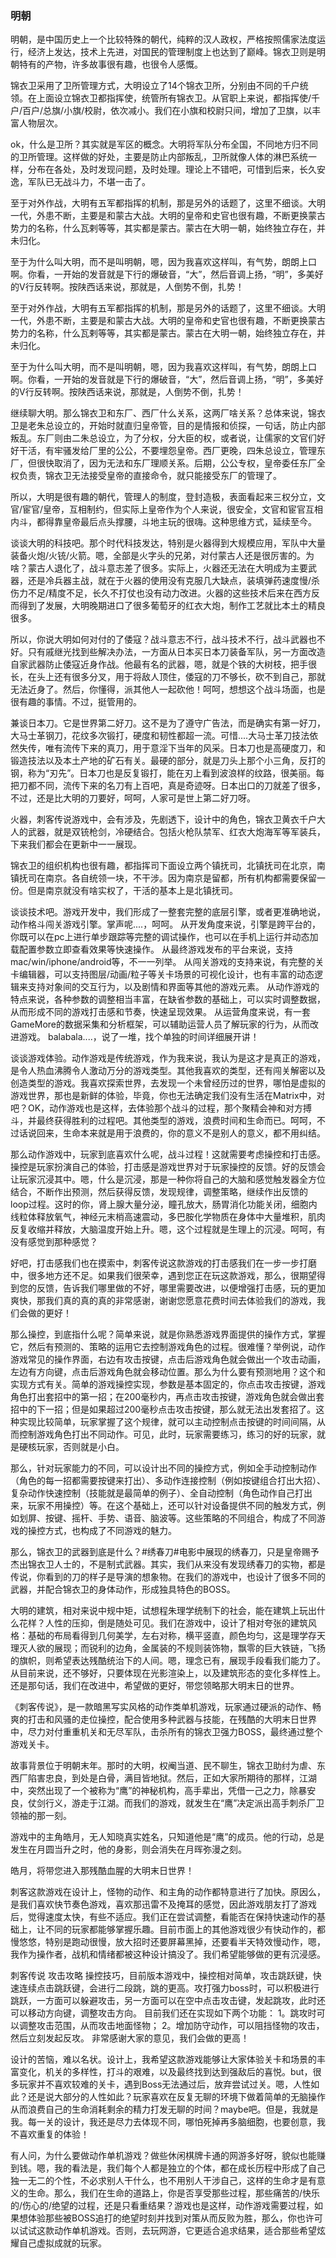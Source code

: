 
### 明朝

明朝，是中国历史上一个比较特殊的朝代，纯粹的汉人政权，严格按照儒家法度运行，经济上发达，技术上先进，对国民的管理制度上也达到了巅峰。锦衣卫则是明朝特有的产物，许多故事很有趣，也很令人感慨。

锦衣卫采用了卫所管理方式，大明设立了14个锦衣卫所，分别由不同的千户统领。在上面设立锦衣卫都指挥使，统管所有锦衣卫。从官职上来说，都指挥使/千户/百户/总旗/小旗/校尉，依次减小。我们在小旗和校尉只间，增加了卫旗，以丰富人物层次。

ok，什么是卫所？其实就是军区的概念。大明将军队分布全国，不同地方归不同的卫所管理。这样做的好处，主要是防止内部叛乱，卫所就像人体的淋巴系统一样，分布在各处，及时发现问题，及时处理。理论上不错吧，可惜到后来，长久安逸，军队已无战斗力，不堪一击了。

至于对外作战，大明有五军都指挥的机制，那是另外的话题了，这里不细谈。大明一代，外患不断，主要是和蒙古大战。大明的皇帝和史官也很有趣，不断更换蒙古势力的名称，什么瓦剌等等，其实都是蒙古。蒙古在大明一朝，始终独立存在，并未归化。

至于为什么叫大明，而不是叫明朝，嗯，因为我喜欢这样叫，有气势，朗朗上口啊。你看，一开始的发音就是下行的爆破音，“大”，然后音调上扬，“明”，多美好的V行反转啊。按陕西话来说，那就是，人倒势不倒，扎势！

至于对外作战，大明有五军都指挥的机制，那是另外的话题了，这里不细谈。大明一代，外患不断，主要是和蒙古大战。大明的皇帝和史官也很有趣，不断更换蒙古势力的名称，什么瓦剌等等，其实都是蒙古。蒙古在大明一朝，始终独立存在，并未归化。

至于为什么叫大明，而不是叫明朝，嗯，因为我喜欢这样叫，有气势，朗朗上口啊。你看，一开始的发音就是下行的爆破音，“大”，然后音调上扬，“明”，多美好的V行反转啊。按陕西话来说，那就是，人倒势不倒，扎势！

继续聊大明。那么锦衣卫和东厂、西厂什么关系，这两厂啥关系？总体来说，锦衣卫是老朱总设立的，开始时就直归皇帝管，目的是情报和侦探，一句话，防止内部叛乱。东厂则由二朱总设立，为了分权，分大臣的权，或者说，让儒家的文官们好好干活，有牢骚发给厂里的公公，不要埋怨皇帝。西厂更晚，四朱总设立，管理东厂，但很快取消了，因为无法和东厂理顺关系。后期，公公专权，皇帝委任东厂全权负责，锦衣卫无法接受皇帝的直接命令，就只能接受东厂的管理了。

所以，大明是很有趣的朝代，管理人的制度，登封造极，表面看起来三权分立，文官/宦官/皇帝，互相制约，但实际上皇帝作为个人来说，很安全，文官和宦官互相内斗，都得靠皇帝最后点头撑腰，斗地主玩的很嗨。这种思维方式，延续至今。

谈谈大明的科技吧。那个时代科技发达，特别是火器得到大规模应用，军队中大量装备火炮/火铳/火箭。嗯，全部是火字头的兄弟，对付蒙古人还是很厉害的。为啥？蒙古人退化了，战斗意志差了很多。实际上，火器还无法在大明成为主要武器，还是冷兵器主战，就在于火器的使用没有克服几大缺点，装填弹药速度慢/杀伤力不足/精度不足，长久不打仗也没有动力改进。火器的这些技术后来在西方反而得到了发展，大明晚期进口了很多葡萄牙的红衣大炮，制作工艺就比本土的精良很多。

所以，你说大明如何对付的了倭寇？战斗意志不行，战斗技术不行，战斗武器也不好。只有戚继光找到些解决办法，一方面从日本买日本刀装备军队，另一方面改造自家武器防止倭寇近身作战。他最有名的武器，嗯，就是个铁的大树枝，把手很长，在头上还有很多分叉，用于将敌人顶住，倭寇的刀不够长，砍不到自己，那就无法近身了。然后，你懂得，派其他人一起砍他！呵呵，想想这个战斗场面，也是很有趣的事情。不过，挺管用的。

兼谈日本刀。它是世界第二好刀。这不是为了遵守广告法，而是确实有第一好刀，大马士革钢刀，花纹多次锻打，硬度和韧性都超一流。可惜....大马士革刀技法依然失传，唯有流传下来的真刀，用于意淫下当年的风采。日本刀也是高硬度刀，和锻造技法以及本土产地的矿石有关。最硬的部分，就是刀头上那个小三角，反打的钢，称为“刃先”。日本刀也是反复锻打，能在刃上看到波浪样的纹路，很美丽。每把刀都不同，流传下来的名刀有上百吧，真是奇迹呀。日本出口的刀就差了很多，不过，还是比大明的刀要好，呵呵，人家可是世上第二好刀呀。

火器，刺客传说游戏中，会有涉及，先剧透下，设计中的角色，锦衣卫黄衣千户大人的武器，就是双铳枪剑，冷硬结合。包括火枪队禁军、红衣大炮海军等军装兵，下来我们都会在更新中一一展现。

锦衣卫的组织机构也很有趣，都指挥司下面设立两个镇抚司，北镇抚司在北京，南镇抚司在南京。各自统领一块，不干涉。因为南京是留都，所有机构都需要保留一份。但是南京就没有啥实权了，干活的基本上是北镇抚司。

谈谈技术吧。游戏开发中，我们形成了一整套完整的底层引擎，或者更准确地说，动作格斗闯关游戏引擎。掌声呢....，呵呵。
从开发角度来说，引擎是跨平台的，你既可以在pc上进行单步跟踪等完整的调试操作，也可以在手机上运行并动态加载配置参数立即查看效果等快速操作。
从最终游戏发布的平台来说，支持mac/win/iphone/android等，不一一列举。
从闯关游戏的支持来说，有完整的关卡编辑器，可以支持图层/动画/粒子等关卡场景的可视化设计，也有丰富的动态逻辑来支持对象间的交互行为，以及剧情和界面等其他的游戏元素。
从动作游戏的特点来说，各种参数的调整相当丰富，在缺省参数的基础上，可以实时调整数据，从而形成不同的游戏打击感和节奏，快速呈现效果。
从运营角度来说，有一套GameMore的数据采集和分析框架，可以辅助运营人员了解玩家的行为，从而改进游戏。
balabala....，说了一堆，找个单独的时间详细展开讲！

谈谈游戏体验。动作游戏是传统游戏，作为我来说，我认为是这才是真正的游戏，是令人热血沸腾令人激动万分的游戏类型。其他我喜欢的类型，还有闯关解密以及创造类型的游戏。我喜欢探索世界，去发现一个未曾经历过的世界，哪怕是虚拟的游戏世界，那也是新鲜的体验，毕竟，你也无法确定我们没有生活在Matrix中，对吧？OK，动作游戏也是这样，去体验那个战斗的过程，那个聚精会神和对方搏斗，并最终获得胜利的过程吧。其他类型的游戏，浪费时间和生命而已。呵呵，不过话说回来，生命本来就是用于浪费的，你的意义不是别人的意义，都不用纠结。

那么动作游戏中，玩家到底喜欢什么呢，战斗过程！这就需要考虑操控和打击感。操控是玩家扮演自己的体验，打击感是游戏世界对于玩家操控的反馈。好的反馈会让玩家沉浸其中。嗯，什么是沉浸，那是一种你将自己的大脑和感觉触发器全方位结合，不断作出预测，然后获得反馈，发现规律，调整策略，继续作出反馈的loop过程。这时的你，肾上腺大量分泌，瞳孔放大，肠胃消化功能关闭，细胞内线粒体释放氧气，神经元末梢高速震动，多巴胺化学物质在身体中大量堆积，肌肉反复收缩并释放，大脑温度开始上升。嗯，这个过程就是生理上的沉浸。呵呵，有没有感觉到那种感觉？

好吧，打击感我们也在摸索中，刺客传说这款游戏的打击感我们在一步一步打磨中，很多地方还不足。如果我们很荣幸，遇到您正在玩这款游戏，那么，很期望得到您的反馈，告诉我们哪里做的不好，哪里需要改进，以便增强打击感，玩的更加爽快，那我们真的真的真的非常感谢，谢谢您愿意花费时间去体验我们的游戏，我们会做的更好！

那么操控，到底指什么呢？简单来说，就是你熟悉游戏界面提供的操作方式，掌握它，然后有预测的、策略的运用它去控制游戏角色的过程。很难懂？举例说，动作游戏常见的操作界面，右边有攻击按键，点击后游戏角色就会做出一个攻击动画，左边有方向键，点击后游戏角色就会移动位置。那么为什么要有预测地用？这个和实现方式有关。简单的游戏操控实现，参数是基本固定的，你点击攻击按键，游戏角色打出套招中的第一招；在200毫秒内，再点击攻击按键，游戏角色就会做出套招中的下一招；但是如果超过200毫秒点击攻击按键，那么就无法出发套招了。这种实现比较简单，玩家掌握了这个规律，就可以主动控制点击按键的时间间隔，从而控制游戏角色打出不同动作。可见，此时，玩家需要练习，练习的好的玩家，就是硬核玩家，否则就是小白。

那么，针对玩家能力的不同，可以设计出不同的操控方式，例如全手动控制动作（角色的每一招都需要按键来打出）、多动作连接控制（例如按键组合打出大招）、复杂动作快速控制（技能就是最简单的例子）、全自动控制（角色动作自己打出来，玩家不用操控）等。在这个基础上，还可以针对设备提供不同的触发方式，例如划屏、按键、摇杆、手势、语音、脑波等。这些策略的不同组合，构成了不同游戏的操控方式，也构成了不同游戏的魅力。

那么，锦衣卫的武器到底是什么？#绣春刀#电影中展现的绣春刀，只是皇帝赐予杰出锦衣卫人士的，不是制式武器。其实，我们从来没有发现绣春刀的实物，都是传说，你看到的刀的样子是导演的想象物。在我们的游戏中，也设计了很多不同的武器，并配合锦衣卫的身体动作，形成独具特色的BOSS。

大明的建筑，相对来说中规中矩，试想程朱理学统制下的社会，能在建筑上玩出什么花样？人性的压抑，倒是随处可见。我们在游戏中，设计了相对夸张的建筑风格：基础的布局看得到几何美学，左右对称，横平竖直，颜色均匀，这是理学存天理灭人欲的展现；而锐利的边角，金属装的不规则装饰物，飘零的巨大铁链，飞扬的旗帜，则希望表达残酷统治下的人间。嗯，理念已有，展现手段看我们能力了。从目前来说，还不够好，只要体现在光影渲染上，以及建筑形态的变化多样性上。还是那句话，我们在改进中，希望做的更好，带您领略那大明末日的世界。




《刺客传说》，是一款暗黑写实风格的动作类单机游戏，玩家通过硬派的动作、畅爽的打击和风骚的走位操控，配合使用多种武器与技能，在残酷的大明末日世界中，尽力对付重重机关和无尽军队，击杀所有的锦衣卫强力BOSS，最终通过整个游戏关卡。

故事背景位于明朝末年。那时的大明，权阉当道、民不聊生，锦衣卫助纣为虐、东西厂陷害忠良，到处是白骨，满目皆地狱。然后，正如大家所期待的那样，江湖中，突然出现了一个被称为“鹰”的神秘机构，高手辈出，凭借一己之力，除暴安良，仗剑行义，游走于江湖。而我们的游戏，就发生在“鹰”决定派出高手刺杀厂卫领袖的那一刻。

游戏中的主角皓月，无人知晓真实姓名，只知道他是“鹰”的成员。他的行动，总是发生在月圆当升之时，他的身影，则会消失在月晖弥漫之刻。

皓月，将带您进入那残酷血腥的大明末日世界！



刺客这款游戏在设计上，怪物的动作、和主角的动作都特意进行了加快。原因么，是我们喜欢快节奏色游戏，喜欢那迅雷不及掩耳的感觉，因此游戏朋友打了游戏后，觉得速度太快，有些不适应。我们正在尝试调整，看能否在保持快速动作的基础上，让不同的玩家都能够掌握乐趣。目前市面上的其他游戏很少有快动作的，都慢悠悠，特别是跑动很慢，放大招时还要屏幕黑掉，还要看半天特效慢动作，嗯，我作为操作者，战机和情绪都被这种设计搞没了。我们希望能够做的更有沉浸感。


刺客传说 攻击攻略
操控技巧，目前版本游戏中，操控相对简单，攻击跳跃键，快速连续点击跳跃键，会进行二段跳，跳的更高。攻打强力boss时，可以积极进行跳跃，一方面可以躲避攻击，另一方面可以在空中点击攻击键，发起跳攻，此时还可以移动方向键，调整攻击方向。
目前我们还在实现如下两个功能：
1。跳攻时可以调整攻击范围，从而攻击地面怪物；
2。增加防守动作，可以阻挡怪物的攻击，然后立刻发起反攻。
非常感谢大家的意见，我们会做的更高！




设计的苦恼，难以名状。设计上，我希望这款游戏能够让大家体验关卡和场景的丰富变化，机关的多样性，打斗的艰难，以及最终找到达到强敌后的喜悦。but，很多玩家并不喜欢较难的关卡，遇到Boss无法通过后，放弃尝试过关。嗯，人性如此？还是说大部分的人性如此？玩家喜欢在反复无聊的环境下做着简单的无脑操作从而浪费自己的生命消耗剩余的精力打发无聊的时间？maybe吧。但是，我就是我。每一关的设计，我还是尽力去体现不同，哪怕死掉再多脑细胞，也要创意，我不喜欢重复的体验！



有人问，为什么要做动作单机游戏？做些休闲棋牌卡通的网游多好呀，貌似也能赚到钱。嗯，我的看法是，我们每个人都是独立的个体，都在成长历程中形成了自己独一无二的个性，不必求别人干什么，也不用别人干涉自己，这样的生命才是有意义的生命。那么，我们在生命的道路上，你是否享受那些过程，那些痛苦的/快乐的/伤心的/绝望的过程，还是只看重结果？游戏也是这样，动作游戏需要过程，如果想体验那些被BOSS追打的绝望时刻并找到对策从而反败为胜，那么，你也许可以试试这款动作单机游戏。否则，去玩网游，它更适合追求结果，适合那些希望炫耀自己虚拟成就的玩家。

